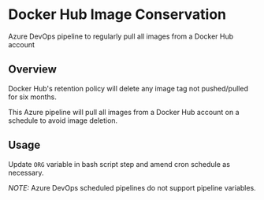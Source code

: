 # Docker Hub Image Conservation
Azure DevOps pipeline to regularly pull all images from a Docker Hub account

## Overview
Docker Hub's retention policy will delete any image tag not pushed/pulled for six months.

This Azure pipeline will pull all images from a Docker Hub account on a schedule to avoid image deletion.

## Usage
Update `ORG` variable in bash script step and amend cron schedule as necessary.

*NOTE:* Azure DevOps scheduled pipelines do not support pipeline variables.
